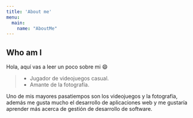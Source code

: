 ```yaml
---
title: 'About me'
menu:
  main:
    name: "AboutMe"
---
```


## Who am I

Hola, aquí vas a leer un poco sobre mi 😄

>- Jugador de videojuegos casual.
>- Amante de la fotografía.

Uno de mis mayores pasatiempos son los videojuegos y la fotografía, además me gusta mucho el desarrollo de aplicaciones web y me gustaría aprender más acerca de gestión de desarrollo de software.


